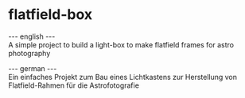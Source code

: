 # flatfield-box
--- english ---   
A simple project to build a light-box to make flatfield frames for astro photography

--- german ---   
Ein einfaches Projekt zum Bau eines Lichtkastens zur Herstellung von Flatfield-Rahmen für die Astrofotografie
